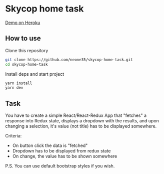 # Skycop home task

[Demo on Heroku](https://skycop-task.herokuapp.com/)

## How to use

Clone this repository

```bash
git clone https://github.com/neone35/skycop-home-task.git
cd skycop-home-task
```

Install deps and start project

```bash
yarn install
yarn dev
```

## Task

You have to create a simple React/React-Redux App that "fetches" a response into Redux state,
displays a dropdown with the results, and upon changing a selection, it's value (not title)
has to be displayed somewhere.

Criteria:

* On button click the data is "fetched"
* Dropdown has to be displayed from redux state
* On change, the value has to be shown somewhere

P.S. You can use default bootstrap styles if you wish.
